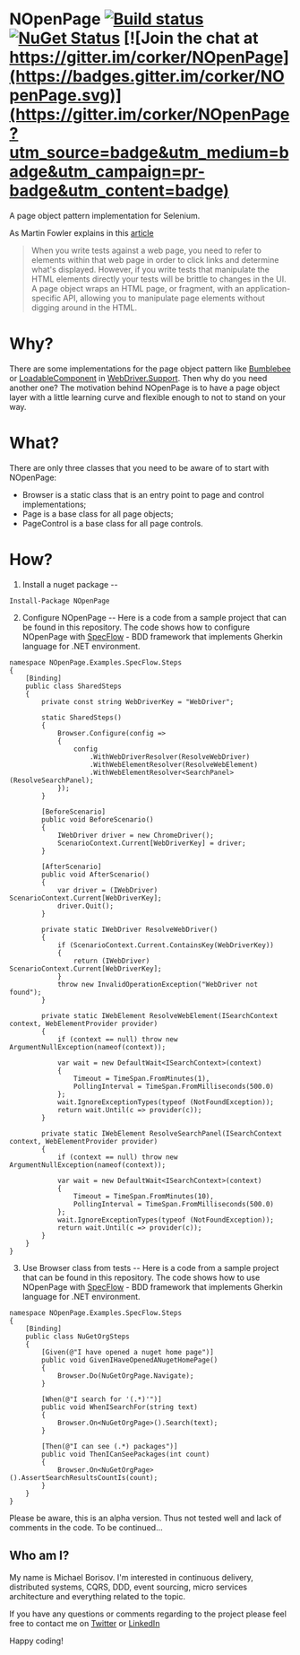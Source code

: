 # NOpenPage [![Build status](https://ci.appveyor.com/api/projects/status/p4f9evyjh6rs9hgt?svg=true)](https://ci.appveyor.com/project/corker/nopenpage) [![NuGet Status](http://img.shields.io/nuget/v/NOpenPage.svg?style=flat)](https://www.nuget.org/packages/NOpenPage/) [![Join the chat at https://gitter.im/corker/NOpenPage](https://badges.gitter.im/corker/NOpenPage.svg)](https://gitter.im/corker/NOpenPage?utm_source=badge&utm_medium=badge&utm_campaign=pr-badge&utm_content=badge)

A page object pattern implementation for Selenium.

As Martin Fowler explains in this  [article](http://martinfowler.com/bliki/PageObject.html)

> When you write tests against a web page, you need to refer to elements within that web page in order to click links and determine what's displayed. However, if you write tests that manipulate the HTML elements directly your tests will be brittle to changes in the UI. A page object wraps an HTML page, or fragment, with an application-specific API, allowing you to manipulate page elements without digging around in the HTML.

Why?
====

There are some implementations for the page object pattern like [Bumblebee](https://www.nuget.org/packages/Bumblebee.Automation) or [LoadableComponent](https://github.com/SeleniumHQ/selenium/wiki/LoadableComponent) in [WebDriver.Support](https://www.nuget.org/packages/Selenium.Support/). Then why do you need another one? The motivation behind NOpenPage is to have a page object layer with a little learning curve and flexible enough to not to stand on your way.

What?
====

There are only three classes that you need to be aware of to start with NOpenPage:
- Browser is a static class that is an entry point to page and control implementations;
- Page is a base class for all page objects;
- PageControl is a base class for all page controls.

How?
====

1. Install a nuget package
--

```
Install-Package NOpenPage
```

2. Configure NOpenPage
--
Here is a code from a sample project that can be found in this repository. The code shows how to configure NOpenPage with [SpecFlow](http://www.specflow.org/) - BDD framework that implements Gherkin language for .NET environment.
```
namespace NOpenPage.Examples.SpecFlow.Steps
{
    [Binding]
    public class SharedSteps
    {
        private const string WebDriverKey = "WebDriver";

        static SharedSteps()
        {
            Browser.Configure(config =>
            {
                config
                    .WithWebDriverResolver(ResolveWebDriver)
                    .WithWebElementResolver(ResolveWebElement)
                    .WithWebElementResolver<SearchPanel>(ResolveSearchPanel);
            });
        }

        [BeforeScenario]
        public void BeforeScenario()
        {
            IWebDriver driver = new ChromeDriver();
            ScenarioContext.Current[WebDriverKey] = driver;
        }

        [AfterScenario]
        public void AfterScenario()
        {
            var driver = (IWebDriver) ScenarioContext.Current[WebDriverKey];
            driver.Quit();
        }

        private static IWebDriver ResolveWebDriver()
        {
            if (ScenarioContext.Current.ContainsKey(WebDriverKey))
            {
                return (IWebDriver) ScenarioContext.Current[WebDriverKey];
            }
            throw new InvalidOperationException("WebDriver not found");
        }

        private static IWebElement ResolveWebElement(ISearchContext context, WebElementProvider provider)
        {
            if (context == null) throw new ArgumentNullException(nameof(context));

            var wait = new DefaultWait<ISearchContext>(context)
            {
                Timeout = TimeSpan.FromMinutes(1),
                PollingInterval = TimeSpan.FromMilliseconds(500.0)
            };
            wait.IgnoreExceptionTypes(typeof (NotFoundException));
            return wait.Until(c => provider(c));
        }

        private static IWebElement ResolveSearchPanel(ISearchContext context, WebElementProvider provider)
        {
            if (context == null) throw new ArgumentNullException(nameof(context));

            var wait = new DefaultWait<ISearchContext>(context)
            {
                Timeout = TimeSpan.FromMinutes(10),
                PollingInterval = TimeSpan.FromMilliseconds(500.0)
            };
            wait.IgnoreExceptionTypes(typeof (NotFoundException));
            return wait.Until(c => provider(c));
        }
    }
}
```
3. Use Browser class from tests
--
Here is a code from a sample project that can be found in this repository. The code shows how to use NOpenPage with [SpecFlow](http://www.specflow.org/) - BDD framework that implements Gherkin language for .NET environment.
```
namespace NOpenPage.Examples.SpecFlow.Steps
{
    [Binding]
    public class NuGetOrgSteps
    {
        [Given(@"I have opened a nuget home page")]
        public void GivenIHaveOpenedANugetHomePage()
        {
            Browser.Do(NuGetOrgPage.Navigate);
        }

        [When(@"I search for '(.*)'")]
        public void WhenISearchFor(string text)
        {
            Browser.On<NuGetOrgPage>().Search(text);
        }

        [Then(@"I can see (.*) packages")]
        public void ThenICanSeePackages(int count)
        {
            Browser.On<NuGetOrgPage>().AssertSearchResultsCountIs(count);
        }
    }
}
```

Please be aware, this is an alpha version. Thus not tested well and lack of comments in the code. To be continued...

Who am I?
--
My name is Michael Borisov. I'm interested in continuous delivery, distributed systems, CQRS, DDD, event sourcing, micro services architecture and everything related to the topic.

If you have any questions or comments regarding to the project please feel free to contact me on [Twitter](https://twitter.com/fkem) or [LinkedIn](https://www.linkedin.com/in/michaelborisov)

Happy coding!
